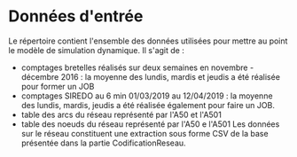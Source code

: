 # Données d'entrée

Le répertoire contient l'ensemble des données utilisées pour mettre au point le modèle de simulation dynamique. Il s'agit de :
- comptages bretelles réalisés sur deux semaines en novembre - décembre 2016 : la moyenne des lundis, mardis et jeudis a été réalisée pour former un JOB
- comptages SIREDO au 6 min 01/03/2019 au 12/04/2019 : la moyenne des lundis, mardis, jeudis a été réalisée également pour faire un JOB.
- table des arcs du réseau représenté par l'A50 et l'A501
- table des noeuds du réseau représenté par l'A50 e l'A501
Les données sur le réseau constituent une extraction sous forme CSV de la base présentée dans la partie CodificationReseau.
